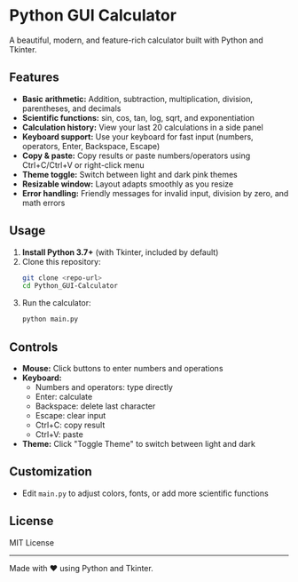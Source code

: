 # Python GUI Calculator

A beautiful, modern, and feature-rich calculator built with Python and Tkinter.

## Features

- **Basic arithmetic:** Addition, subtraction, multiplication, division, parentheses, and decimals
- **Scientific functions:** sin, cos, tan, log, sqrt, and exponentiation
- **Calculation history:** View your last 20 calculations in a side panel
- **Keyboard support:** Use your keyboard for fast input (numbers, operators, Enter, Backspace, Escape)
- **Copy & paste:** Copy results or paste numbers/operators using Ctrl+C/Ctrl+V or right-click menu
- **Theme toggle:** Switch between light and dark pink themes
- **Resizable window:** Layout adapts smoothly as you resize
- **Error handling:** Friendly messages for invalid input, division by zero, and math errors
  
## Usage

1. **Install Python 3.7+** (with Tkinter, included by default)
2. Clone this repository:
	```sh
	git clone <repo-url>
	cd Python_GUI-Calculator
	```
3. Run the calculator:
	```sh
	python main.py
	```

## Controls

- **Mouse:** Click buttons to enter numbers and operations
- **Keyboard:**
  - Numbers and operators: type directly
  - Enter: calculate
  - Backspace: delete last character
  - Escape: clear input
  - Ctrl+C: copy result
  - Ctrl+V: paste
- **Theme:** Click "Toggle Theme" to switch between light and dark

## Customization
- Edit `main.py` to adjust colors, fonts, or add more scientific functions

## License

MIT License

---

Made with ❤️ using Python and Tkinter.
